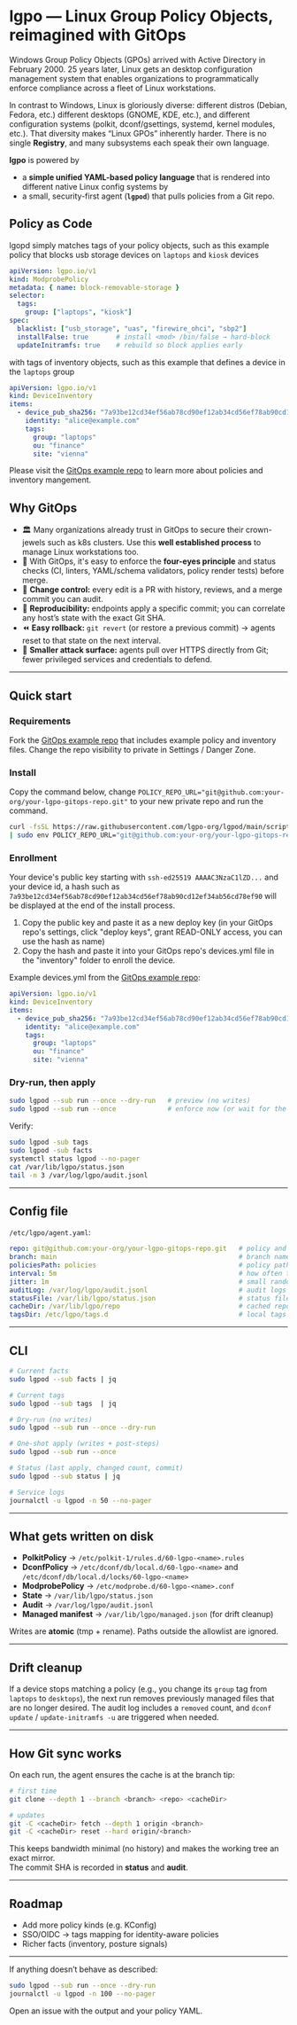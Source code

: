 # lgpo — Linux Group Policy Objects, reimagined with GitOps

Windows Group Policy Objects (GPOs) arrived with Active Directory in February 2000. 25 years later, Linux gets an desktop configuration management system that enables organizations to programmatically enforce compliance across a fleet of Linux workstations. 

In contrast to Windows, Linux is gloriously diverse: different distros (Debian, Fedora, etc.) different desktops (GNOME, KDE, etc.), and different configuration systems (polkit, dconf/gsettings, systemd, kernel modules, etc.). That diversity makes “Linux GPOs” inherently harder. There is no single **Registry**, and many subsystems each speak their own language. 

**lgpo** is powered by 
- a **simple unified YAML-based policy language** that is rendered into different native Linux config systems by
- a small, security-first agent (**`lgpod`**) that pulls policies from a Git repo.

## Policy as Code

lgopd simply matches tags of your policy objects, such as this example policy that blocks usb storage devices on `laptops` and `kiosk` devices 

```yaml
apiVersion: lgpo.io/v1
kind: ModprobePolicy
metadata: { name: block-removable-storage }
selector:
  tags:
    group: ["laptops", "kiosk"]
spec:
  blacklist: ["usb_storage", "uas", "firewire_ohci", "sbp2"]
  installFalse: true       # install <mod> /bin/false → hard-block
  updateInitramfs: true    # rebuild so block applies early
```

with tags of inventory objects, such as this example that defines a device in the `laptops` group

```yaml
apiVersion: lgpo.io/v1
kind: DeviceInventory
items:
  - device_pub_sha256: "7a93be12cd34ef56ab78cd90ef12ab34cd56ef78ab90cd12ef34ab56cd78ef90"
    identity: "alice@example.com"
    tags:
      group: "laptops"
      ou: "finance"
      site: "vienna"
```

Please visit the [GitOps example repo](https://github.com/lgpo-org/lgpo-gitops-example) to learn more about policies and inventory mangement.

## Why GitOps
- 🏛️  Many organizations already trust in GitOps to secure their crown-jewels such as k8s clusters. Use this **well established process** to manage Linux workstations too.
- 👀  With GitOps, it's easy to enforce the **four-eyes principle** and status checks (CI, linters, YAML/schema validators, policy render tests) before merge.  
- 🔐 **Change control:** every edit is a PR with history, reviews, and a merge commit you can audit.  
- 🔁 **Reproducibility:** endpoints apply a specific commit; you can correlate any host’s state with the exact Git SHA.  
- ⏪ **Easy rollback:** `git revert` (or restore a previous commit) → agents reset to that state on the next interval.  
- 🧱 **Smaller attack surface:** agents pull over HTTPS directly from Git; fewer privileged services and credentials to defend.

---

## Quick start

### Requirements

Fork the [GitOps example repo](https://github.com/lgpo-org/lgpo-gitops-example) that includes example policy and inventory files. Change the repo visibility to private in Settings / Danger Zone.  

### Install

Copy the command below, change `POLICY_REPO_URL="git@github.com:your-org/your-lgpo-gitops-repo.git"` to your new private repo and run the command.

```bash
curl -fsSL https://raw.githubusercontent.com/lgpo-org/lgpod/main/scripts/install-lgpo.sh \
| sudo env POLICY_REPO_URL="git@github.com:your-org/your-lgpo-gitops-repo.git" POLICY_BRANCH="main" bash
```

### Enrollment
Your device's public key starting with `ssh-ed25519 AAAAC3NzaC1lZD...` and your device id, a hash such as ```7a93be12cd34ef56ab78cd90ef12ab34cd56ef78ab90cd12ef34ab56cd78ef90``` will be displayed at the end of the install process.
1. Copy the public key and paste it as a new deploy key (in your GitOps repo's settings, click "deploy keys", grant READ-ONLY access, you can use the hash as name)
2. Copy the hash and paste it into your GitOps repo's devices.yml file in the "inventory" folder to enroll the device.

Example devices.yml from the [GitOps example repo](https://github.com/lgpo-org/lgpo-gitops-example/blob/main/inventory/devices.yml):

```yaml
apiVersion: lgpo.io/v1
kind: DeviceInventory
items:
  - device_pub_sha256: "7a93be12cd34ef56ab78cd90ef12ab34cd56ef78ab90cd12ef34ab56cd78ef90"
    identity: "alice@example.com"
    tags:
      group: "laptops"
      ou: "finance"
      site: "vienna"
```

### Dry-run, then apply

```bash
sudo lgpod --sub run --once --dry-run   # preview (no writes)
sudo lgpod --sub run --once             # enforce now (or wait for the service interval)
```

Verify:

```bash
sudo lgpod -sub tags
sudo lgpod -sub facts
systemctl status lgpod --no-pager
cat /var/lib/lgpo/status.json
tail -n 3 /var/log/lgpo/audit.jsonl
```

---

## Config file

`/etc/lgpo/agent.yaml`:

```yaml
repo: git@github.com:your-org/your-lgpo-gitops-repo.git   # policy and inventory repo
branch: main                                              # branch name
policiesPath: policies                                    # policy path in repo
interval: 5m                                              # how often to sync/apply
jitter: 1m                                                # small randomness to avoid herd behavior
auditLog: /var/log/lgpo/audit.jsonl                       # audit logs path
statusFile: /var/lib/lgpo/status.json                     # status file path
cacheDir: /var/lib/lgpo/repo                              # cached repo path
tagsDir: /etc/lgpo/tags.d                                 # local tags folder
```

---

## CLI 

```bash
# Current facts
sudo lgpod --sub facts | jq

# Current tags
sudo lgpod --sub tags  | jq

# Dry-run (no writes)
sudo lgpod --sub run --once --dry-run

# One-shot apply (writes + post-steps)
sudo lgpod --sub run --once

# Status (last apply, changed count, commit)
sudo lgpod --sub status | jq

# Service logs
journalctl -u lgpod -n 50 --no-pager
```

---

## What gets written on disk

- **PolkitPolicy** → `/etc/polkit-1/rules.d/60-lgpo-<name>.rules`  
- **DconfPolicy** → `/etc/dconf/db/local.d/60-lgpo-<name>` and `/etc/dconf/db/local.d/locks/60-lgpo-<name>`  
- **ModprobePolicy** → `/etc/modprobe.d/60-lgpo-<name>.conf`  
- **State** → `/var/lib/lgpo/status.json`  
- **Audit** → `/var/log/lgpo/audit.jsonl`  
- **Managed manifest** → `/var/lib/lgpo/managed.json` (for drift cleanup)

Writes are **atomic** (tmp + rename). Paths outside the allowlist are ignored.

---

## Drift cleanup

If a device stops matching a policy (e.g., you change its `group` tag from `laptops` to `desktops`), the next run removes previously managed files that are no longer desired. The audit log includes a `removed` count, and `dconf update` / `update-initramfs -u` are triggered when needed.

---

## How Git sync works

On each run, the agent ensures the cache is at the branch tip:

```bash
# first time
git clone --depth 1 --branch <branch> <repo> <cacheDir>

# updates
git -C <cacheDir> fetch --depth 1 origin <branch>
git -C <cacheDir> reset --hard origin/<branch>
```

This keeps bandwidth minimal (no history) and makes the working tree an exact mirror.  
The commit SHA is recorded in **status** and **audit**.

---

## Roadmap

- Add more policy kinds (e.g. KConfig) 
- SSO/OIDC → tags mapping for identity-aware policies
- Richer facts (inventory, posture signals)  

---

If anything doesn’t behave as described:

```bash
sudo lgpod --sub run --once --dry-run
journalctl -u lgpod -n 100 --no-pager
```

Open an issue with the output and your policy YAML.

